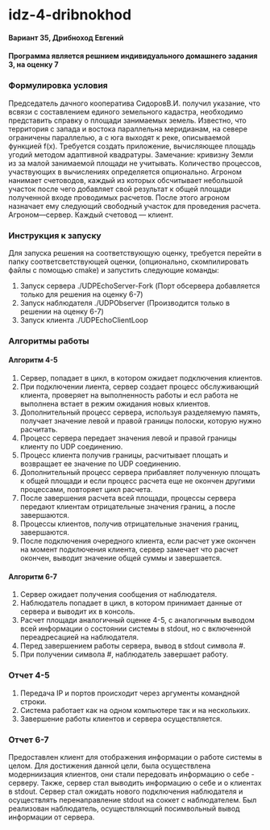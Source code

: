# idz-4-dribnokhod
#### Вариант 35, Дрибноход Евгений
#### Программа является решнием индивидуального домашнего задания 3, на оценку 7
### Формулировка условия
Председатель дачного кооператива СидоровВ.И. получил указание, что всвязи с составлением единого земельного кадастра, необходимо представить справку о площади занимаемых земель.
Известно, что территория с запада и востока параллельна меридианам, на севере ограничены параллелью, а с юга выходят к реке, описываемой функцией f(x). Требуется создать приложение,
вычисляющее площадь угодий методом адаптивной квадратуры. Замечание: кривизну Земли из за малой занимаемой площади не учитывать. Количество процессов, участвующих в вычислениях определяется
опционально. Агроном нанимает счетоводов, каждый из которых обсчитывает небольшой участок после чего добавляет свой результат к общей площади полученной входе проводимых расчетов.
После этого агроном назначает ему следующий свободный участок для проведения расчета. Агроном—сервер. Каждый счетовод — клиент.
### Инструкция к запуску
Для запуска решения на соответствующую оценку, требуется перейти в папку соответсветствующей оценки, (опционально, скомпилировать файлы с помощью cmake) и запустить следующие команды:
1. Запуск сервера ./UDPEchoServer-Fork <Server Port> <Observer Port> (Порт обсервера добавляется только для решения на оценку 6-7)
2. Запуск наблюдателя ./UDPObserver <IP server> <Observer Port> (Производится только в решении на оценку 6-7) 
3. Запуск клиента ./UDPEchoClientLoop <IP server> <Server port>
### Алгоритмы работы
#### Алгоритм 4-5
1. Сервер, попадает в цикл, в котором ожидает подключения клиентов.
2. При подключении лиента, сервер создает процесс обслуживающий клиента, проверяет на выполненность работы и есл работа не выполнена встает в режим ожидания новых клиентов.
3. Дополнительный процесс сервера, используя разделяемую память, получает значение левой и правой границы полоски, которую нужно расчитать.
4. Процесс сервера передает значения левой и правой границы клиенту по UDP соединению.
5. Процесс клиента получив границы, расчитывает площать и возвращает ее значение по UDP соединению.
6. Дополнительный процесс сервера прибавляет полученную площать к общей площади и если процесс расчета еще не окончен другими процессами, повторяет цикл расчета.
7. После завершения расчета всей площади, процессы сервера передают клиентам отрицательные значения границ, а после завершаются.
8. Процессы клиентов, получив отрицательные значения границ, завершаются.
9. После подключения очередного клиента, если расчет уже окончен на момент подключения клиента, сервер замечает что расчет окончен, выводит значение общей суммы и завершается.
#### Алгоритм 6-7
1. Сервер ожидает получения сообщения от наблюдателя.
2. Наблюдатель попадает в цикл, в котором принимает данные от сервера и выводит их в консоль.
3. Расчет площади аналогичный оценке 4-5, с аналогичным выводом всей информации о состоянии системы в stdout, но с включенной переадресацией на наблюдателя.
4. Перед завершением работы сервера, вывод в stdout символа #.
5. При получении символа #, наблюдатель завершает работу.
  
### Отчет 4-5
1. Передача IP и портов происходит через аргументы командной строки.
2. Система работает как на одном компьютере так и на нескольких.
3. Завершение работы клиентов и сервера осуществляется.


  
### Отчет 6-7
  Предоставлен клиент для отображения информации о работе системы в целом.
  Для достижения данной цели, была осуществлена модерниизация клиентов,
  они стали передовать информацию о себе - серверу. Также, сервер стал выводить информацию о себе и о клиентах в stdout.
  Сервер стал ожидать нового подключения наблюдателя и осуществлять перенаправление stdout на соккет с наблюдателем.
  Был реализован наблюдатель, осуществляющий посимвольный вывод информации от сервера.
  
